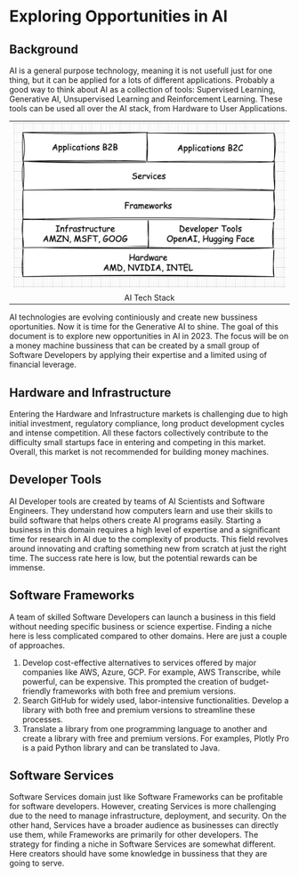 # Exploring Opportunities in AI

## Background
AI is a general purpose technology, meaning it is not usefull just for one thing, but it can be applied for a lots of different applications. Probably a good way to think about AI as a collection of tools: Supervised Learning, Generative AI, Unsupervised Learning and Reinforcement Learning. These tools can be used all over the AI stack, from Hardware to User Applications.

<table width="256px">
  <tr>
    <td><img src="/posts/opportunities-in-ai-2023/landscape.png"/></td>
  </tr>
  <tr>
    <td align="center">AI Tech Stack</td>
  </tr>
</table> 

AI technologies are evolving continiously and create new bussiness oportunities. Now it is time for the Generative AI to shine. The goal of this document is to explore new opportunities in AI in 2023. The focus will be on a money machine bussiness that can be created by a small group of Software Developers by applying their expertise and a limited using of financial leverage.


## Hardware and Infrastructure  
Entering the Hardware and Infrastructure markets is challenging due to high initial investment, regulatory compliance, long product development cycles and intense competition. All these factors collectively contribute to the difficulty small startups face in entering and competing in this market. Overall, this market is not recommended for building money machines.


## Developer Tools
AI Developer tools are created by teams of AI Scientists and Software Engineers. They understand how computers learn and use their skills to build software that helps others create AI programs easily. Starting a business in this domain requires a high level of expertise and a significant time for research in AI due to the complexity of products. This field revolves around innovating and crafting something new from scratch at just the right time. The success rate here is low, but the potential rewards can be immense.


## Software Frameworks
A team of skilled Software Developers can launch a business in this field without needing specific business or science expertise. Finding a niche here is less complicated compared to other domains. Here are just a couple of approaches. 
1. Develop cost-effective alternatives to services offered by major companies like AWS, Azure, GCP. For example, AWS Transcribe, while powerful, can be expensive. This prompted the creation of budget-friendly frameworks with both free and premium versions.
2. Search GitHub for widely used, labor-intensive functionalities. Develop a library with both free and premium versions to streamline these processes.
3. Translate a library from one programming language to another and create a library with free and premium versions. For examples, Plotly Pro is a paid Python library and can be translated to Java.

## Software Services
Software Services domain just like Software Frameworks can be profitable for software developers. However, creating Services is more challenging due to the need to manage infrastructure, deployment, and security. On the other hand, Services have a broader audience as businesses can directly use them, while Frameworks are primarily for other developers. The strategy for finding a niche in Software Services are somewhat different. Here creators should have some knowledge in bussiness that they are going to serve. 

















